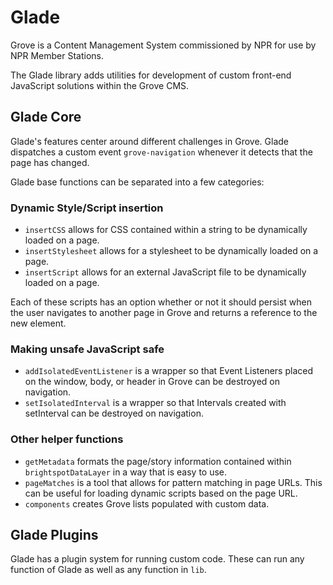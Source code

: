 # Glade

Grove is a Content Management System commissioned by NPR for use by NPR Member Stations.

The Glade library adds utilities for development of custom front-end JavaScript solutions within the Grove CMS.



## Glade Core

Glade's features center around different challenges in Grove. Glade dispatches a custom event `grove-navigation` whenever it detects that the page has changed.

Glade base functions can be separated into a few categories:


### Dynamic Style/Script insertion

* `insertCSS` allows for CSS contained within a string to be dynamically loaded on a page.
* `insertStylesheet` allows for a stylesheet to be dynamically loaded on a page.
* `insertScript` allows for an external JavaScript file to be dynamically loaded on a page.

Each of these scripts has an option whether or not it should persist when the user navigates to another page in Grove and returns a reference to the new element.


### Making unsafe JavaScript safe

* `addIsolatedEventListener` is a wrapper so that Event Listeners placed on the window, body, or header in Grove can be destroyed on navigation.
* `setIsolatedInterval` is a wrapper so that Intervals created with setInterval can be destroyed on navigation.


### Other helper functions

* `getMetadata` formats the page/story information contained within `brightspotDataLayer` in a way that is easy to use.
* `pageMatches` is a tool that allows for pattern matching in page URLs. This can be useful for loading dynamic scripts based on the page URL.
* `components` creates Grove lists populated with custom data.



## Glade Plugins

Glade has a plugin system for running custom code. These can run any function of Glade as well as any function in `lib`.
